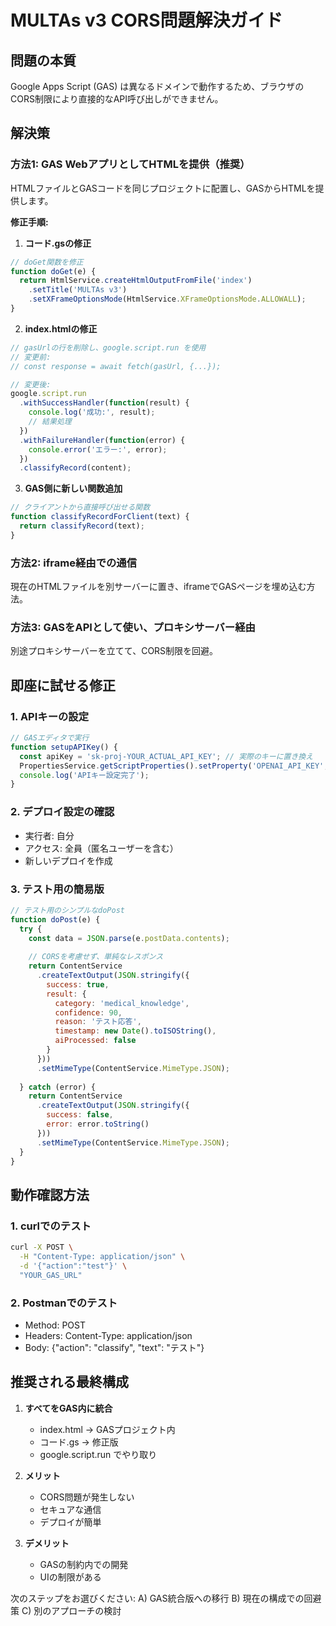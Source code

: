 # MULTAs v3 CORS問題解決ガイド

## 問題の本質
Google Apps Script (GAS) は異なるドメインで動作するため、ブラウザのCORS制限により直接的なAPI呼び出しができません。

## 解決策

### 方法1: GAS WebアプリとしてHTMLを提供（推奨）
HTMLファイルとGASコードを同じプロジェクトに配置し、GASからHTMLを提供します。

**修正手順:**

1. **コード.gsの修正**
```javascript
// doGet関数を修正
function doGet(e) {
  return HtmlService.createHtmlOutputFromFile('index')
    .setTitle('MULTAs v3')
    .setXFrameOptionsMode(HtmlService.XFrameOptionsMode.ALLOWALL);
}
```

2. **index.htmlの修正**
```javascript
// gasUrlの行を削除し、google.script.run を使用
// 変更前:
// const response = await fetch(gasUrl, {...});

// 変更後:
google.script.run
  .withSuccessHandler(function(result) {
    console.log('成功:', result);
    // 結果処理
  })
  .withFailureHandler(function(error) {
    console.error('エラー:', error);
  })
  .classifyRecord(content);
```

3. **GAS側に新しい関数追加**
```javascript
// クライアントから直接呼び出せる関数
function classifyRecordForClient(text) {
  return classifyRecord(text);
}
```

### 方法2: iframe経由での通信
現在のHTMLファイルを別サーバーに置き、iframeでGASページを埋め込む方法。

### 方法3: GASをAPIとして使い、プロキシサーバー経由
別途プロキシサーバーを立てて、CORS制限を回避。

## 即座に試せる修正

### 1. APIキーの設定
```javascript
// GASエディタで実行
function setupAPIKey() {
  const apiKey = 'sk-proj-YOUR_ACTUAL_API_KEY'; // 実際のキーに置き換え
  PropertiesService.getScriptProperties().setProperty('OPENAI_API_KEY', apiKey);
  console.log('APIキー設定完了');
}
```

### 2. デプロイ設定の確認
- 実行者: 自分
- アクセス: 全員（匿名ユーザーを含む）
- 新しいデプロイを作成

### 3. テスト用の簡易版
```javascript
// テスト用のシンプルなdoPost
function doPost(e) {
  try {
    const data = JSON.parse(e.postData.contents);
    
    // CORSを考慮せず、単純なレスポンス
    return ContentService
      .createTextOutput(JSON.stringify({
        success: true,
        result: {
          category: 'medical_knowledge',
          confidence: 90,
          reason: 'テスト応答',
          timestamp: new Date().toISOString(),
          aiProcessed: false
        }
      }))
      .setMimeType(ContentService.MimeType.JSON);
      
  } catch (error) {
    return ContentService
      .createTextOutput(JSON.stringify({
        success: false,
        error: error.toString()
      }))
      .setMimeType(ContentService.MimeType.JSON);
  }
}
```

## 動作確認方法

### 1. curlでのテスト
```bash
curl -X POST \
  -H "Content-Type: application/json" \
  -d '{"action":"test"}' \
  "YOUR_GAS_URL"
```

### 2. Postmanでのテスト
- Method: POST
- Headers: Content-Type: application/json
- Body: {"action": "classify", "text": "テスト"}

## 推奨される最終構成

1. **すべてをGAS内に統合**
   - index.html → GASプロジェクト内
   - コード.gs → 修正版
   - google.script.run でやり取り

2. **メリット**
   - CORS問題が発生しない
   - セキュアな通信
   - デプロイが簡単

3. **デメリット**
   - GASの制約内での開発
   - UIの制限がある

次のステップをお選びください:
A) GAS統合版への移行
B) 現在の構成での回避策
C) 別のアプローチの検討